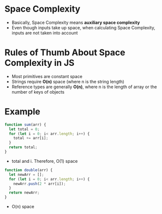 # Space Complexity

- Basically, Space Complexity means **auxiliary space complexity**
- Even though inputs take up space, when calculating Space Complexity, inputs are not taken into account

# Rules of Thumb About Space Complexity in JS

- Most primitives are constant space
- Strings require **O(n)** space (where n is the string length)
- Reference types are generally **O(n)**, where n is the length of array or the number of keys of objects

# Example

```jsx
function sum(arr) {
  let total = 0;
  for (let i = 0; i< arr.length; i++) {
    total += arr[i];
  }
  return total;
}
```

- total and i. Therefore, O(1) space

```jsx
function double(arr) {
  let newArr = [];
  for (let i = 0; i< arr.length; i++) {
    newArr.push(2 * arr[i]);
  }
  return newArr;
}
```

- O(n) space
